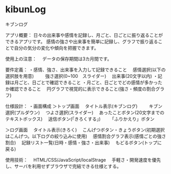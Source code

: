 # kibunLog
キブンログ

アプリ概要：
日々の出来事や感情を記録し、月ごと、日ごとに振り返ることができるアプリです。
感情の強さや出来事を簡単に記録し、グラフで振り返ることで自分の気分の変化や傾向を把握できます。

使用上の注意：
　データの保存期間は3カ月間です。

要件定義：
・感情、強さ、出来事を入力して記録できること
　感情選択(以下の選択肢を用意)
　
　強さ選択(0~100　スライダー)
　出来事(20文字以内)
・記録は月ごと、日ごとで確認できること
・月ごと、日ごとでどの感情が多かったか確認できること
　円グラフで視覚的に表示できること(強さ・頻度の割合グラフ)

仕様設計：
・画面構成
＞トップ画面
　タイトル表示(キブンログ)
　
　キブン選択(プルダウン)
　つよさ選択(スライダー)
　あったことボタン(20文字までのテキストボックス)
　送信ボタン(「きろくする」)
　
　「ふりかえり」ボタン

＞ログ画面
　タイトル表示(きろく)
　こんげつボタン・きょうボタン(初期選択はこんげつ。以下ログの絞り込みに使用)
　感情割合グラフ表示(感情ごとの強さ割合)
　記録リスト一覧(日時・感情・強さ・出来事)
　もどるボタン(トップに戻る)

使用技術：
　HTML/CSS/JavaScript/localStrage
　手軽さ・開発速度を優先し、サーバを利用せずブラウザで完結できる仕様とする。
